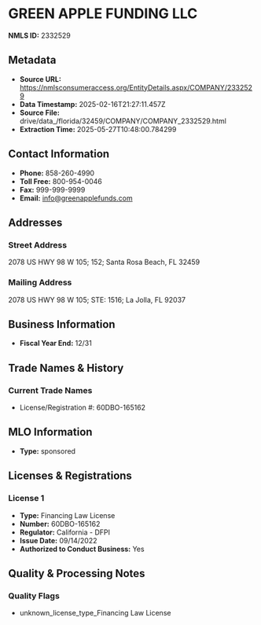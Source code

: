 # GREEN APPLE FUNDING LLC

**NMLS ID:** 2332529

## Metadata
- **Source URL:** https://nmlsconsumeraccess.org/EntityDetails.aspx/COMPANY/2332529
- **Data Timestamp:** 2025-02-16T21:27:11.457Z
- **Source File:** drive/data_/florida/32459/COMPANY/COMPANY_2332529.html
- **Extraction Time:** 2025-05-27T10:48:00.784299

## Contact Information
- **Phone:** 858-260-4990
- **Toll Free:** 800-954-0046
- **Fax:** 999-999-9999
- **Email:** info@greenapplefunds.com

## Addresses
### Street Address
2078 US HWY 98 W 105; 152; Santa Rosa Beach, FL 32459

### Mailing Address
2078 US HWY 98 W 105; STE: 1516; La Jolla, FL 92037

## Business Information
- **Fiscal Year End:** 12/31

## Trade Names & History
### Current Trade Names
- License/Registration #: 60DBO-165162

## MLO Information
- **Type:** sponsored

## Licenses & Registrations

### License 1
- **Type:** Financing Law License
- **Number:** 60DBO-165162
- **Regulator:** California - DFPI
- **Issue Date:** 09/14/2022
- **Authorized to Conduct Business:** Yes

## Quality & Processing Notes
### Quality Flags
- unknown_license_type_Financing Law License
